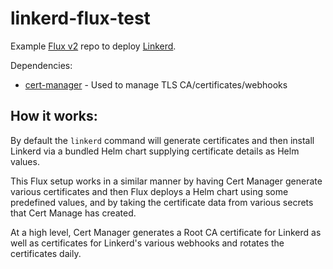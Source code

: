 # linkerd-flux-test

Example [Flux v2](https://fluxcd.io/) repo to deploy [Linkerd](https://linkerd.io/).

Dependencies:
* [cert-manager](https://cert-manager.io/) - Used to manage TLS CA/certificates/webhooks

## How it works:

By default the `linkerd` command will generate certificates and then install Linkerd via a bundled Helm chart supplying certificate details as Helm values. 

This Flux setup works in a similar manner by having Cert Manager generate various certificates and then Flux deploys a Helm chart using some predefined values, and by taking the certificate data from various secrets that Cert Manage has created.

At a high level, Cert Manager generates a Root CA certificate for Linkerd as well as certificates for Linkerd's various webhooks and rotates the certificates daily.
